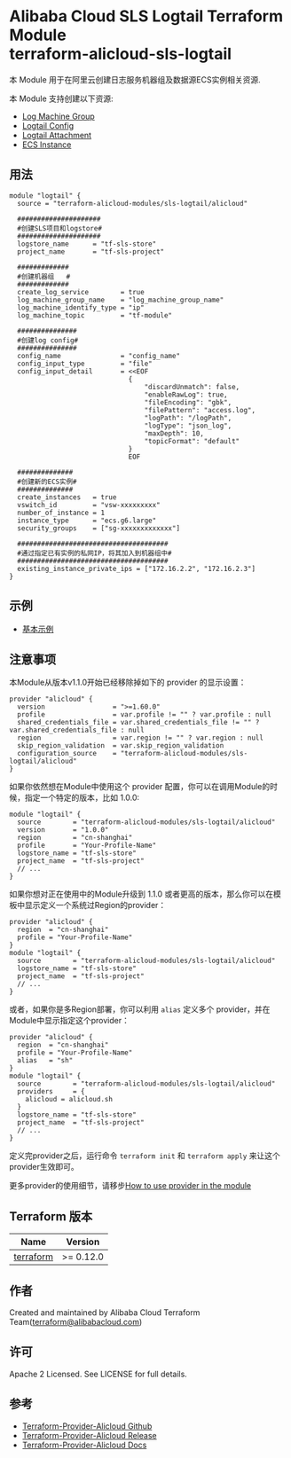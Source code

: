 Alibaba Cloud SLS Logtail Terraform Module   
terraform-alicloud-sls-logtail
=====================================================================

本 Module 用于在阿里云创建日志服务机器组及数据源ECS实例相关资源. 

本 Module 支持创建以下资源:

* [Log Machine Group](https://www.terraform.io/docs/providers/alicloud/r/log_machine_group.html)
* [Logtail Config](https://www.terraform.io/docs/providers/alicloud/r/logtail_config.html)
* [Logtail Attachment](https://www.terraform.io/docs/providers/alicloud/r/logtail_attachment.html)
* [ECS Instance](https://www.terraform.io/docs/providers/alicloud/r/instance.html)

## 用法

```hcl
module "logtail" {
  source = "terraform-alicloud-modules/sls-logtail/alicloud"
    
  #####################
  #创建SLS项目和logstore#
  #####################
  logstore_name      = "tf-sls-store"
  project_name       = "tf-sls-project"
    
  #############
  #创建机器组   #
  #############
  create_log_service        = true
  log_machine_group_name    = "log_machine_group_name"
  log_machine_identify_type = "ip"
  log_machine_topic         = "tf-module"
    
  ###############
  #创建log config#
  ###############
  config_name               = "config_name"
  config_input_type         = "file"
  config_input_detail       = <<EOF
                              {
                                  "discardUnmatch": false,
                                  "enableRawLog": true,
                                  "fileEncoding": "gbk",
                                  "filePattern": "access.log",
                                  "logPath": "/logPath",
                                  "logType": "json_log",
                                  "maxDepth": 10,
                                  "topicFormat": "default"
                              }
                              EOF
    
  ##############
  #创建新的ECS实例#
  ##############
  create_instances   = true
  vswitch_id         = "vsw-xxxxxxxxx"
  number_of_instance = 1
  instance_type      = "ecs.g6.large"
  security_groups    = ["sg-xxxxxxxxxxxxx"]
  
  ######################################
  #通过指定已有实例的私网IP，将其加入到机器组中#
  ######################################
  existing_instance_private_ips = ["172.16.2.2", "172.16.2.3"]
}

```

## 示例

* [基本示例](https://github.com/terraform-alicloud-modules/terraform-alicloud-sls-logtail/tree/master/examples/basic)

## 注意事项
本Module从版本v1.1.0开始已经移除掉如下的 provider 的显示设置：

```hcl
provider "alicloud" {
  version                 = ">=1.60.0"
  profile                 = var.profile != "" ? var.profile : null
  shared_credentials_file = var.shared_credentials_file != "" ? var.shared_credentials_file : null
  region                  = var.region != "" ? var.region : null
  skip_region_validation  = var.skip_region_validation
  configuration_source    = "terraform-alicloud-modules/sls-logtail/alicloud"
}
```

如果你依然想在Module中使用这个 provider 配置，你可以在调用Module的时候，指定一个特定的版本，比如 1.0.0:

```hcl
module "logtail" {
  source        = "terraform-alicloud-modules/sls-logtail/alicloud"
  version       = "1.0.0"
  region        = "cn-shanghai"
  profile       = "Your-Profile-Name"
  logstore_name = "tf-sls-store"
  project_name  = "tf-sls-project"
  // ...
}
```

如果你想对正在使用中的Module升级到 1.1.0 或者更高的版本，那么你可以在模板中显示定义一个系统过Region的provider：
```hcl
provider "alicloud" {
  region  = "cn-shanghai"
  profile = "Your-Profile-Name"
}
module "logtail" {
  source        = "terraform-alicloud-modules/sls-logtail/alicloud"
  logstore_name = "tf-sls-store"
  project_name  = "tf-sls-project"
  // ...
}
```
或者，如果你是多Region部署，你可以利用 `alias` 定义多个 provider，并在Module中显示指定这个provider：

```hcl
provider "alicloud" {
  region  = "cn-shanghai"
  profile = "Your-Profile-Name"
  alias   = "sh"
}
module "logtail" {
  source        = "terraform-alicloud-modules/sls-logtail/alicloud"
  providers     = {
    alicloud = alicloud.sh
  }
  logstore_name = "tf-sls-store"
  project_name  = "tf-sls-project"
  // ...
}
```

定义完provider之后，运行命令 `terraform init` 和 `terraform apply` 来让这个provider生效即可。

更多provider的使用细节，请移步[How to use provider in the module](https://www.terraform.io/docs/language/modules/develop/providers.html#passing-providers-explicitly)

## Terraform 版本

| Name | Version |
|------|---------|
| <a name="requirement_terraform"></a> [terraform](#requirement\_terraform) | >= 0.12.0 |

作者
-------
Created and maintained by Alibaba Cloud Terraform Team(terraform@alibabacloud.com)

许可
----
Apache 2 Licensed. See LICENSE for full details.

参考
---------
* [Terraform-Provider-Alicloud Github](https://github.com/terraform-providers/terraform-provider-alicloud)
* [Terraform-Provider-Alicloud Release](https://releases.hashicorp.com/terraform-provider-alicloud/)
* [Terraform-Provider-Alicloud Docs](https://www.terraform.io/docs/providers/alicloud/index.html)